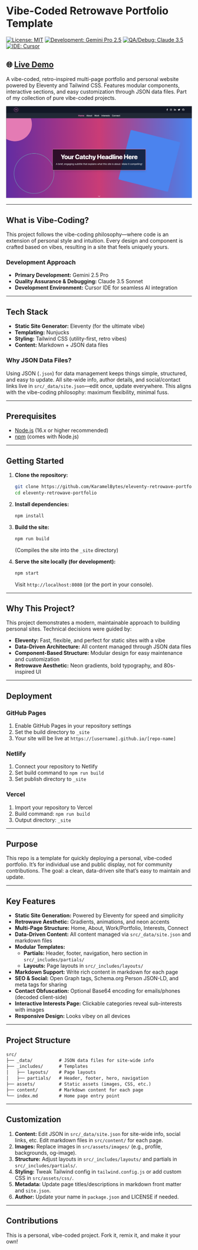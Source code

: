 # Vibe-Coded Retrowave Portfolio Template

[![License: MIT](https://img.shields.io/badge/License-MIT-yellow.svg)](https://opensource.org/licenses/MIT)
[![Development: Gemini Pro 2.5](https://img.shields.io/badge/Development-Gemini%20Pro%202.5-blue)](https://deepmind.google/technologies/gemini/)
[![QA/Debug: Claude 3.5](https://img.shields.io/badge/QA%2FDebug-Claude%203.5%20Sonnet-blueviolet)](https://www.anthropic.com/claude)
[![IDE: Cursor](https://img.shields.io/badge/IDE-Cursor-black)](https://cursor.sh)

## 🌐 [Live Demo](https://eleventy-personal-site.pages.dev/) <!-- Update this link if you have a demo -->

A vibe-coded, retro-inspired multi-page portfolio and personal website powered by Eleventy and Tailwind CSS. Features modular components, interactive sections, and easy customization through JSON data files. Part of my collection of pure vibe-coded projects.

![Retrowave Portfolio Screenshot](docs/screenshot.png)

---

## What is Vibe-Coding?
This project follows the vibe-coding philosophy—where code is an extension of personal style and intuition. Every design and component is crafted based on vibes, resulting in a site that feels uniquely yours.

### Development Approach
- **Primary Development:** Gemini 2.5 Pro
- **Quality Assurance & Debugging:** Claude 3.5 Sonnet
- **Development Environment:** Cursor IDE for seamless AI integration

---

## Tech Stack
- **Static Site Generator:** Eleventy (for the ultimate vibe)
- **Templating:** Nunjucks
- **Styling:** Tailwind CSS (utility-first, retro vibes)
- **Content:** Markdown + JSON data files

### Why JSON Data Files?
Using JSON (`.json`) for data management keeps things simple, structured, and easy to update. All site-wide info, author details, and social/contact links live in `src/_data/site.json`—edit once, update everywhere. This aligns with the vibe-coding philosophy: maximum flexibility, minimal fuss.

---

## Prerequisites
* [Node.js](https://nodejs.org/) (16.x or higher recommended)
* [npm](https://www.npmjs.com/) (comes with Node.js)

---

## Getting Started

1. **Clone the repository:**
    ```bash
    git clone https://github.com/KaramelBytes/eleventy-retrowave-portfolio.git
    cd eleventy-retrowave-portfolio
    ```

2. **Install dependencies:**
    ```bash
    npm install
    ```

3. **Build the site:**
    ```bash
    npm run build
    ```
    (Compiles the site into the `_site` directory)

4. **Serve the site locally (for development):**
    ```bash
    npm start
    ```
    Visit `http://localhost:8080` (or the port in your console).

---

## Why This Project?
This project demonstrates a modern, maintainable approach to building personal sites. Technical decisions were guided by:
- **Eleventy:** Fast, flexible, and perfect for static sites with a vibe
- **Data-Driven Architecture:** All content managed through JSON data files
- **Component-Based Structure:** Modular design for easy maintenance and customization
- **Retrowave Aesthetic:** Neon gradients, bold typography, and 80s-inspired UI

---

## Deployment

### GitHub Pages
1. Enable GitHub Pages in your repository settings
2. Set the build directory to `_site`
3. Your site will be live at `https://[username].github.io/[repo-name]`

### Netlify
1. Connect your repository to Netlify
2. Set build command to `npm run build`
3. Set publish directory to `_site`

### Vercel
1. Import your repository to Vercel
2. Build command: `npm run build`
3. Output directory: `_site`

---

## Purpose
This repo is a template for quickly deploying a personal, vibe-coded portfolio. It’s for individual use and public display, not for community contributions. The goal: a clean, data-driven site that’s easy to maintain and update.

---

## Key Features

* **Static Site Generation:** Powered by Eleventy for speed and simplicity
* **Retrowave Aesthetic:** Gradients, animations, and neon accents
* **Multi-Page Structure:** Home, About, Work/Portfolio, Interests, Connect
* **Data-Driven Content:** All content managed via `src/_data/site.json` and markdown files
* **Modular Templates:**
    - **Partials:** Header, footer, navigation, hero section in `src/_includes/partials/`
    - **Layouts:** Page layouts in `src/_includes/layouts/`
* **Markdown Support:** Write rich content in markdown for each page
* **SEO & Social:** Open Graph tags, Schema.org Person JSON-LD, and meta tags for sharing
* **Contact Obfuscation:** Optional Base64 encoding for emails/phones (decoded client-side)
* **Interactive Interests Page:** Clickable categories reveal sub-interests with images
* **Responsive Design:** Looks vibey on all devices

---

## Project Structure
```
src/
├── _data/          # JSON data files for site-wide info
├── _includes/      # Templates
│   ├── layouts/    # Page layouts
│   ├── partials/   # Header, footer, hero, navigation
├── assets/         # Static assets (images, CSS, etc.)
├── content/        # Markdown content for each page
└── index.md        # Home page entry point
```

---

## Customization

1. **Content:** Edit JSON in `src/_data/site.json` for site-wide info, social links, etc. Edit markdown files in `src/content/` for each page.
2. **Images:** Replace images in `src/assets/images/` (e.g., profile, backgrounds, og-image).
3. **Structure:** Adjust layouts in `src/_includes/layouts/` and partials in `src/_includes/partials/`.
4. **Styling:** Tweak Tailwind config in `tailwind.config.js` or add custom CSS in `src/assets/css/`.
5. **Metadata:** Update page titles/descriptions in markdown front matter and `site.json`.
6. **Author:** Update your name in `package.json` and LICENSE if needed.

---

## Contributions
This is a personal, vibe-coded project. Fork it, remix it, and make it your own!